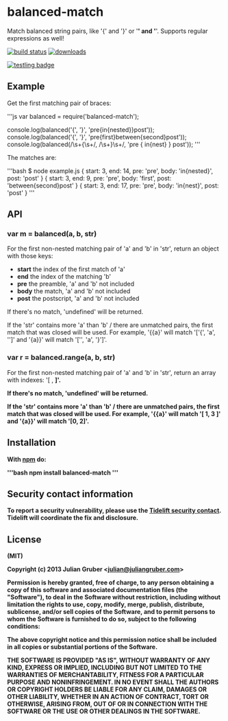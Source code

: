 # balanced-match

Match balanced string pairs, like '{' and '}' or '<b>' and '</b>'. Supports regular expressions as well!

[![build status](https://secure.travis-ci.org/juliangruber/balanced-match.svg)](http://travis-ci.org/juliangruber/balanced-match)
[![downloads](https://img.shields.io/npm/dm/balanced-match.svg)](https://www.npmjs.org/package/balanced-match)

[![testling badge](https://ci.testling.com/juliangruber/balanced-match.png)](https://ci.testling.com/juliangruber/balanced-match)

## Example

Get the first matching pair of braces:

'''js
var balanced = require('balanced-match');

console.log(balanced('{', '}', 'pre{in{nested}}post'));
console.log(balanced('{', '}', 'pre{first}between{second}post'));
console.log(balanced(/\s+\{\s+/, /\s+\}\s+/, 'pre  {   in{nest}   }  post'));
'''

The matches are:

'''bash
$ node example.js
{ start: 3, end: 14, pre: 'pre', body: 'in{nested}', post: 'post' }
{ start: 3,
  end: 9,
  pre: 'pre',
  body: 'first',
  post: 'between{second}post' }
{ start: 3, end: 17, pre: 'pre', body: 'in{nest}', post: 'post' }
'''

## API

### var m = balanced(a, b, str)

For the first non-nested matching pair of 'a' and 'b' in 'str', return an
object with those keys:

* **start** the index of the first match of 'a'
* **end** the index of the matching 'b'
* **pre** the preamble, 'a' and 'b' not included
* **body** the match, 'a' and 'b' not included
* **post** the postscript, 'a' and 'b' not included

If there's no match, 'undefined' will be returned.

If the 'str' contains more 'a' than 'b' / there are unmatched pairs, the first match that was closed will be used. For example, '{{a}' will match '['{', 'a', '']' and '{a}}' will match '['', 'a', '}']'.

### var r = balanced.range(a, b, str)

For the first non-nested matching pair of 'a' and 'b' in 'str', return an
array with indexes: '[ <a index>, <b index> ]'.

If there's no match, 'undefined' will be returned.

If the 'str' contains more 'a' than 'b' / there are unmatched pairs, the first match that was closed will be used. For example, '{{a}' will match '[ 1, 3 ]' and '{a}}' will match '[0, 2]'.

## Installation

With [npm](https://npmjs.org) do:

'''bash
npm install balanced-match
'''

## Security contact information

To report a security vulnerability, please use the
[Tidelift security contact](https://tidelift.com/security).
Tidelift will coordinate the fix and disclosure.

## License

(MIT)

Copyright (c) 2013 Julian Gruber &lt;julian@juliangruber.com&gt;

Permission is hereby granted, free of charge, to any person obtaining a copy of
this software and associated documentation files (the "Software"), to deal in
the Software without restriction, including without limitation the rights to
use, copy, modify, merge, publish, distribute, sublicense, and/or sell copies
of the Software, and to permit persons to whom the Software is furnished to do
so, subject to the following conditions:

The above copyright notice and this permission notice shall be included in all
copies or substantial portions of the Software.

THE SOFTWARE IS PROVIDED "AS IS", WITHOUT WARRANTY OF ANY KIND, EXPRESS OR
IMPLIED, INCLUDING BUT NOT LIMITED TO THE WARRANTIES OF MERCHANTABILITY,
FITNESS FOR A PARTICULAR PURPOSE AND NONINFRINGEMENT. IN NO EVENT SHALL THE
AUTHORS OR COPYRIGHT HOLDERS BE LIABLE FOR ANY CLAIM, DAMAGES OR OTHER
LIABILITY, WHETHER IN AN ACTION OF CONTRACT, TORT OR OTHERWISE, ARISING FROM,
OUT OF OR IN CONNECTION WITH THE SOFTWARE OR THE USE OR OTHER DEALINGS IN THE
SOFTWARE.
